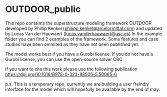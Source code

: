 # OUTDOOR_public
This repo containts the superstructure modeling framework OUTDOOR developed by Phillip Kenkel (philipp.kenkel@arcelormittal.com) and updated by Lucas Van der Hauwaert (lucas.vanderhauwaert@usc.es)
In the example folder you can find 2 examples of the framework. Some features and case studies have been ommited as they have not been published yet. 


The model works best if you have a Gurobi license. If you do not have a Gurobi license, you can use the open-source solver CBC.

If you want to cite this work please use the following publication https://doi.org/10.1016/B978-0-323-88506-5.50065-6 


p.s. This is a temporary repo, currently we are building a user freindly interface for the model which will hopefully be available by the end of may.

